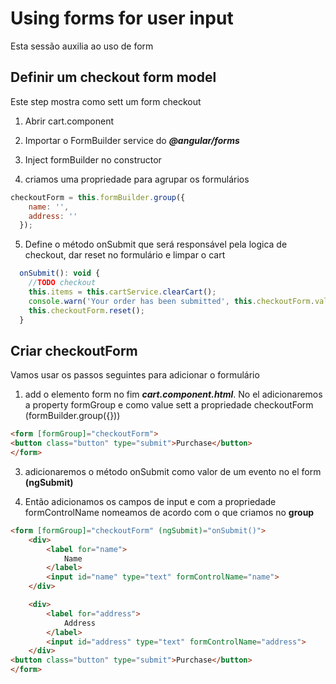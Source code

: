 # Using forms for user input

Esta sessão auxilia ao uso de form 

## Definir um checkout form model
Este step mostra como sett um form checkout

1. Abrir cart.component

2. Importar o FormBuilder service do __*@angular/forms*__

3. Inject formBuilder no constructor

4. criamos uma propriedade para agrupar os formulários

~~~ javascript
checkoutForm = this.formBuilder.group({
    name: '',
    address: ''
  });
~~~

5. Define o método onSubmit que será responsável pela logica de checkout, dar reset no formulário e limpar o cart
~~~ javascript
  onSubmit(): void {
    //TODO checkout
    this.items = this.cartService.clearCart();
    console.warn('Your order has been submitted', this.checkoutForm.value);
    this.checkoutForm.reset();
  }
~~~ 

## Criar checkoutForm 
Vamos usar os passos seguintes para adicionar o formulário 

1. add o elemento form no fim __*cart.component.html*__. No el adicionaremos a property formGroup e como value sett a 
propriedade checkoutForm (formBuilder.group({}))
~~~ html
<form [formGroup]="checkoutForm">
<button class="button" type="submit">Purchase</button>
</form>
~~~

3. adicionaremos o método onSubmit como valor de um evento no el form **(ngSubmit)**

4. Então adicionamos os campos de input e com a propriedade formControlName nomeamos de acordo com o que criamos
no **group**

~~~ html
<form [formGroup]="checkoutForm" (ngSubmit)="onSubmit()">
    <div>
        <label for="name">
            Name
        </label>
        <input id="name" type="text" formControlName="name">
    </div>

    <div>
        <label for="address">
            Address
        </label>
        <input id="address" type="text" formControlName="address">
    </div>
<button class="button" type="submit">Purchase</button>
</form>
~~~